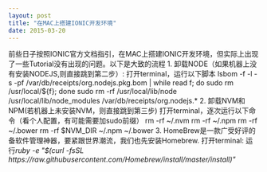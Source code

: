 ```yaml
---
layout: post
title: "在MAC上搭建IONIC开发环境"
date: 2015-03-20
---
```

<html>
<body>
<p>前些日子按照IONIC官方文档指引，在MAC上搭建IONIC开发环境，但实际上出现了一些Tutorial没有出现的问题。以下是大致的流程
1. 卸载NODE（如果机器上没有安装NODEJS,则直接跳到第二步）: 打开terminal，运行以下脚本
	lsbom -f -l -s -pf /var/db/receipts/org.nodejs.pkg.bom | while read f; do  sudo rm /usr/local/${f}; done
	sudo rm -rf /usr/local/lib/node /usr/local/lib/node_modules /var/db/receipts/org.nodejs.*
2. 卸载NVM和NPM(若机器上未安装NVM，则直接跳到第三步)
   打开terminal，逐次运行以下命令（看个人配置，有可能需要加sudo前缀）
    	rm -rf ~/.nvm
    	rm -rf ~/.npm
    	rm -rf ~/.bower
    	rm -rf $NVM_DIR ~/.npm ~/.bower
 3. HomeBrew是一款广受好评的备软件管理神器，要紧跟世界潮流，我们也先安装Homebrew.
   打开terminal: 运行<em>ruby -e "$(curl -fsSL https://raw.githubusercontent.com/Homebrew/install/master/install)"</em>
</p>
</body>
</html>
